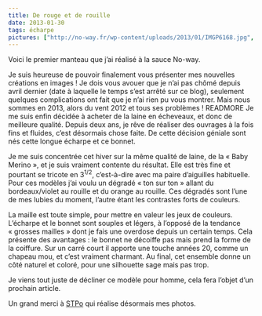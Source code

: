 ```yaml
---
title: De rouge et de rouille
date: 2013-01-30
tags: écharpe
pictures: ["http://no-way.fr/wp-content/uploads/2013/01/IMGP6168.jpg", "http://no-way.fr/wp-content/uploads/2013/01/IMGP6231.jpg", "http://no-way.fr/wp-content/uploads/2013/01/IMGP6226.jpg", "http://no-way.fr/wp-content/uploads/2013/01/IMGP6233.jpg"]
---
```


Voici le premier manteau que j’ai réalisé à la sauce No-way.

Je suis heureuse de pouvoir finalement vous présenter mes nouvelles créations en images ! Je dois vous avouer que je n’ai pas chômé depuis avril dernier (date à laquelle le temps s’est arrêté sur ce blog), seulement quelques complications ont fait que je n’ai rien pu vous montrer. Mais nous sommes en 2013, alors du vent 2012 et tous ses problèmes !
READMORE
Je me suis enfin décidée à acheter de la laine en écheveaux, et donc de meilleure qualité. Depuis deux ans, je rêve de réaliser des ouvrages à la fois fins et fluides, c’est désormais chose faite. De cette décision géniale sont nés cette longue écharpe et ce bonnet.

Je me suis concentrée cet hiver sur la même qualité de laine, de la « Baby Merino », et je suis vraiment contente du résultat. Elle est très fine et pourtant se tricote en 3<sup>1/2</sup>, c’est-à-dire avec ma paire d’aiguilles habituelle.
Pour ces modèles j’ai voulu un dégradé « ton sur ton » allant du bordeaux/violet au rouille et du orange au rouille. Ces dégradés sont l’une de mes lubies du moment, l’autre étant les contrastes forts de couleurs.

La maille est toute simple, pour mettre en valeur les jeux de couleurs. L’écharpe et le bonnet sont souples et légers, à l’opposé de la tendance « grosses mailles » dont je fais une overdose depuis un certain temps. Cela présente des avantages : le bonnet ne décoiffe pas mais prend la forme de la coiffure. Sur un carré court il apporte une touche années 20, comme un chapeau mou, et c’est vraiment charmant. Au final, cet ensemble donne un côté naturel et coloré, pour une silhouette sage mais pas trop.

Je viens tout juste de décliner ce modèle pour homme, cela fera l’objet d’un prochain article.

Un grand merci à <a href="http://www.stpo.fr/">STPo</a> qui réalise désormais mes photos.